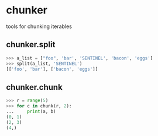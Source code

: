 # chunker
tools for chunking iterables


## chunker.split

```py
>>> a_list = ["foo", 'bar', 'SENTINEL', 'bacon', 'eggs']
>>> split(a_list, 'SENTINEL')
[['foo', 'bar'], ['bacon', 'eggs']]
```

## chunker.chunk

```py
>>> r = range(5)
>>> for c in chunk(r, 2):
...     print(a, b)
(0, 1)
(2, 3)
(4,)
```
